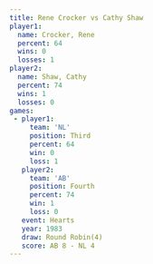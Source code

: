 ```yaml
---
title: Rene Crocker vs Cathy Shaw
player1:             
  name: Crocker, Rene
  percent: 64        
  wins: 0            
  losses: 1          
player2:             
  name: Shaw, Cathy  
  percent: 74        
  wins: 1            
  losses: 0          
games:
 - player1:         
     team: 'NL'     
     position: Third
     percent: 64    
     win: 0         
     loss: 1        
   player2:          
     team: 'AB'      
     position: Fourth
     percent: 74     
     win: 1          
     loss: 0         
   event: Hearts       
   year: 1983          
   draw: Round Robin(4)
   score: AB 8 - NL 4  
---
```

